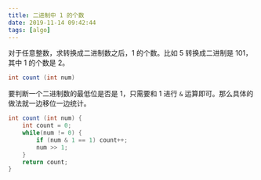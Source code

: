 ```yaml
---
title: 二进制中 1 的个数
date: 2019-11-14 09:42:44
tags: [algo]
---
```


对于任意整数，求转换成二进制数之后，1 的个数。比如 5 转换成二进制是 101，其中 1 的个数是 2。

```java
int count (int num)
```

要判断一个二进制数的最低位是否是 1，只需要和 1 进行 `&` 运算即可。那么具体的做法就一边移位一边统计。

```java
int count (int num) {
    int count = 0;
    while(num != 0) {
        if (num & 1 == 1) count++;
        num >> 1;
    }
    return count;
}
```
